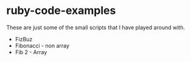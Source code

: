 # ruby-code-examples

These are just some of the small scripts that I have played around with.

* FizBuz
* Fibonacci - non array
* Fib 2 - Array